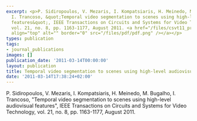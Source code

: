 ```yaml
---
excerpt: <p>P. Sidiropoulos, V. Mezaris, I. Kompatsiaris, H. Meinedo, M. Bugalho,
  I. Trancoso, &quot;Temporal video segmentation to scenes using high-level audiovisual
  features&quot;, IEEE Transactions on Circuits and Systems for Video Technology,
  vol. 21, no. 8, pp. 1163-1177, August 2011. <a href="/files/csvt11_preprint.pdf"><img
  align="top" alt="" border="0" src="/files/pdf/pdf.png" /></a></p>
types: publication
tags:
- journal_publications
images: []
publication_date: '2011-03-14T00:00:00'
layout: publication
title: Temporal video segmentation to scenes using high-level audiovisual features
date: '2011-03-14T17:38:24+02:00'
---
```

<p>P. Sidiropoulos, V. Mezaris, I. Kompatsiaris, H. Meinedo, M. Bugalho, I. Trancoso, &quot;Temporal video segmentation to scenes using high-level audiovisual features&quot;, IEEE Transactions on Circuits and Systems for Video Technology, vol. 21, no. 8, pp. 1163-1177, August 2011. <a href="/files/csvt11_preprint.pdf"><img align="top" alt="" border="0" src="/files/pdf/pdf.png" /></a></p>
